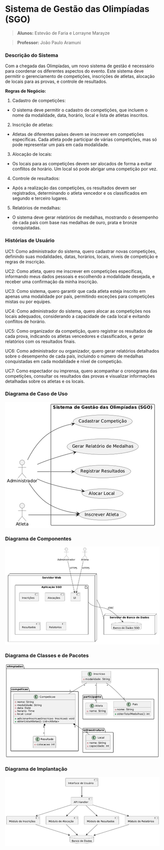 # Sistema de Gestão das Olimpíadas (SGO)
> **Alunos:** Estevão de Faria e Lorrayne Marayze

> **Professor:** João Paulo Aramuni

### Descrição do Sistema
Com a chegada das Olimpíadas, um novo sistema de gestão é necessário para coordenar os diferentes aspectos do evento. Este sistema deve permitir o gerenciamento de competições, inscrições de atletas, alocação de locais para as provas, e controle de resultados.

**Regras de Negócio:**
1. Cadastro de competições:
- O sistema deve permitir o cadastro de competições, que incluem o nome da modalidade, data, horário, local e lista de atletas inscritos.
2. Inscrição de atletas:
- Atletas de diferentes países devem se inscrever em competições específicas. Cada atleta pode participar de várias competições, mas só pode representar um país em cada modalidade.
3. Alocação de locais:
- Os locais para as competições devem ser alocados de forma a evitar conflitos de horário. Um local só pode abrigar uma competição por vez.
4. Controle de resultados:
- Após a realização das competições, os resultados devem ser registrados, determinando o atleta vencedor e os classificados em segundo e terceiro lugares.
5. Relatórios de medalhas:
- O sistema deve gerar relatórios de medalhas, mostrando o desempenho de cada país com base nas medalhas de ouro, prata e bronze conquistadas.

### Histórias de Usuário
UC1: Como administrador do sistema, quero cadastrar novas competições, definindo suas modalidades, datas, horários, locais, níveis de competição e regras de inscrição.

UC2: Como atleta, quero me inscrever em competições específicas, informando meus dados pessoais e escolhendo a modalidade desejada, e receber uma confirmação da minha inscrição.

UC3: Como sistema, quero garantir que cada atleta esteja inscrito em apenas uma modalidade por país, permitindo exceções para competições mistas ou por equipes.

UC4: Como administrador do sistema, quero alocar as competições nos locais adequados, considerando a capacidade de cada local e evitando conflitos de horário.

UC5: Como organizador da competição, quero registrar os resultados de cada prova, indicando os atletas vencedores e classificados, e gerar relatórios com os resultados finais.

UC6: Como administrador ou organizador, quero gerar relatórios detalhados sobre o desempenho de cada país, incluindo o número de medalhas conquistadas em cada modalidade e nível de competição.

UC7: Como espectador ou imprensa, quero acompanhar o cronograma das competições, consultar os resultados das provas e visualizar informações detalhadas sobre os atletas e os locais.

### Diagrama de Caso de Uso
![Diagrama de Caso de Uso](imagens/diagrama-de-caso-de-uso.jpeg)

### Diagrama de Componentes
![Diagrama de Componentes](imagens/diagrama-de-componentes.jpeg)

### Diagrama de Classes e de Pacotes
![Diagrama de Classes e de Pacotes](imagens/diagrama-de-classes-e-de-pacotes.jpeg)

### Diagrama de Implantação
![Diagrama de Implantação](imagens/diagrama-de-implantacao.jpeg)
